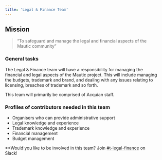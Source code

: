```yaml
---
title: 'Legal & Finance Team'
---
```


## Mission

> “To safeguard and manage the legal and financial aspects of the Mautic community”

### General tasks

The Legal & Finance team will have a responsibility for managing the financial and legal aspects of the Mautic project. This will include managing the budgets, trademark and brand, and dealing with any issues relating to licensing, breaches of trademark and so forth.

This team will primarily be comprised of Acquian staff.

### Profiles of contributors needed in this team

* Organisers who can provide administrative support
* Legal knowledge and experience
* Trademark knowledge and experience
* Financial management
* Budget management

**Would you like to be involved in this team? Join [#t-legal-finance](https://mautic.slack.com/archives/CQGQ1H2SE) on Slack!